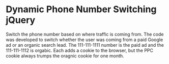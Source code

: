 # Dynamic Phone Number Switching jQuery
Switch the phone number based on where traffic is coming from. The code was developed to switch whether the user was coming from a paid Google ad or an organic search lead. The 111-111-1111 number is the paid ad and the 111-111-1112 is orgabic. Each adds a cookie to the browser, but the PPC cookie always trumps the oragnic cookie for one month. 



